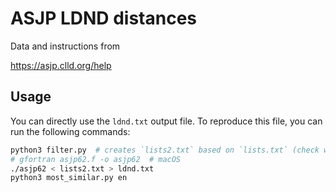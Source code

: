 # ASJP LDND distances

Data and instructions from

https://asjp.clld.org/help

## Usage

You can directly use the `ldnd.txt` output file. To reproduce this file, you can run the following commands:

```bash
python3 filter.py  # creates `lists2.txt` based on `lists.txt` (check whitelist filter in `filter.py`)
# gfortran asjp62.f -o asjp62  # macOS
./asjp62 < lists2.txt > ldnd.txt
python3 most_similar.py en
```
